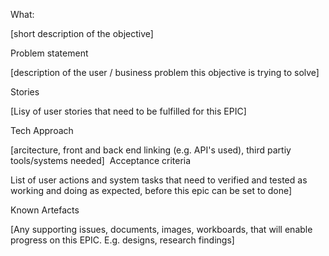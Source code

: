 What:

[short description of the objective]

Problem statement

[description of the user / business problem this objective is trying to solve]

Stories

[Lisy of user stories that need to be fulfilled for this EPIC] 

Tech Approach

[arcitecture, front and back end linking (e.g. API's used), third partiy tools/systems needed]
‌
Acceptance criteria

List of user actions and system tasks that need to verified and 
tested as working and doing as expected, before this epic can be set to done]
‌

Known Artefacts

[Any supporting issues, documents, images, workboards, that will enable progress on this EPIC.
E.g. designs, research findings]
